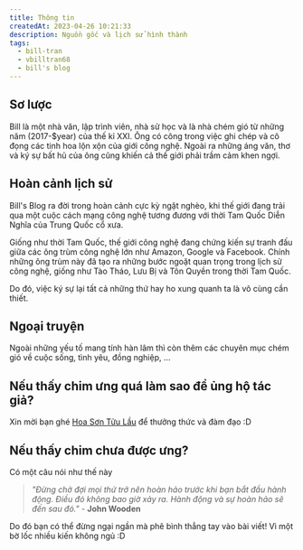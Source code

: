 ```yaml
---
title: Thông tin
createdAt: 2023-04-26 10:21:33
description: Nguồn gốc và lịch sử hình thành
tags:
  - bill-tran
  - vbilltran68
  - bill's blog
---
```


## Sơ lược

Bill là một nhà văn, lập trình viên, nhà sử học và là nhà chém gió từ những năm (2017-$year) của thế kỉ XXI. Ông có công trong việc ghi chép và cô đọng các tinh hoa lộn xộn của giới công nghệ. Ngoài ra những áng văn, thơ và ký sự bất hủ của ông cũng khiến cả thế giới phải trầm cảm khen ngợi.

## Hoàn cảnh lịch sử

Bill's Blog ra đời trong hoàn cảnh cực kỳ ngặt nghèo, khi thế giới đang trải qua một cuộc cách mạng công nghệ tương đương với thời Tam Quốc Diễn Nghĩa của Trung Quốc cổ xưa.

Giống như thời Tam Quốc, thế giới công nghệ đang chứng kiến sự tranh đấu giữa các ông trùm công nghệ lớn như Amazon, Google và Facebook. Chính những ông trùm này đã tạo ra những bước ngoặt quan trọng trong lịch sử công nghệ, giống như Tào Tháo, Lưu Bị và Tôn Quyền trong thời Tam Quốc.

Do đó, việc ký sự lại tất cả những thứ hay ho xung quanh ta là vô cùng cần thiết.

## Ngoại truyện

Ngoài những yếu tố mang tính hàn lâm thì còn thêm các chuyên mục chém gió về cuộc sống, tình yêu, đồng nghiệp, ...

## Nếu thấy chim ưng quá làm sao để ủng hộ tác giả?

Xin mời bạn ghé [Hoa Sơn Tửu Lầu](https://ko-fi.com/vbilltran68) để thưởng thức và đàm đạo :D

## Nếu thấy chim chưa được ưng?

Có một câu nói như thế này

> _"Đừng chờ đợi mọi thứ trở nên hoàn hảo trước khi bạn bắt đầu hành động. Điều đó không bao giờ xảy ra. Hành động và sự hoàn hảo sẽ đến sau đó."_ - **John Wooden**

Do đó bạn có thể đừng ngại ngần mà phê bình thẳng tay vào bài viết!
Vì một bờ lốc nhiều kiến không ngủ :D
